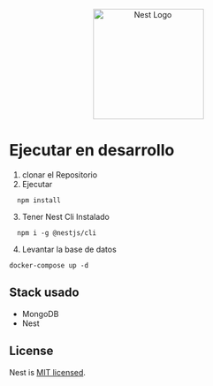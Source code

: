 <p align="center">
  <a href="http://nestjs.com/" target="blank"><img src="https://nestjs.com/img/logo-small.svg" width="200" alt="Nest Logo" /></a>
</p>

# Ejecutar en desarrollo
1. clonar el Repositorio
2. Ejecutar
```
  npm install
```
3. Tener Nest Cli Instalado
```
  npm i -g @nestjs/cli
```

4. Levantar la base de datos
```
docker-compose up -d
```

## Stack usado 
* MongoDB
* Nest


## License

Nest is [MIT licensed](LICENSE).
